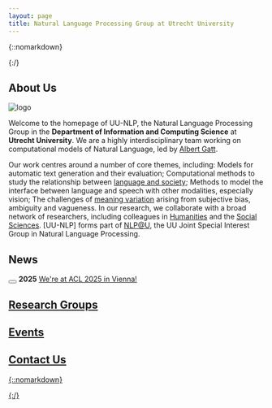 ```yaml
---
layout: page
title: Natural Language Processing Group at Utrecht University
---
```

{::nomarkdown}
<div class="container mt-5 mb-5 px-4">
{:/}

## About Us

<img src="{{ 'assets/images/logo.png' | relative_url }}" class="img-thumbnail" alt="logo">

Welcome to the homepage of UU-NLP, the Natural Language Processing Group in the **Department of Information and Computing Science** at **Utrecht University**. We are a highly interdisciplinary team working on computational models of Natural Language, led by [Albert Gatt](https://albertgatt.github.io/). 

Our work centres around a number of core themes, including:
Models for automatic text generation and their evaluation;
Computational methods to study the relationship between [language and society](https://nlpsoc.github.io/);
Methods to model the interface between language and speech with other modalities, especially vision;
The challenges of [meaning variation](https://sites.google.com/view/dealingwithmeaningvariation/home) arising from subjective bias, ambiguity and vagueness.
In our research, we collaborate with a broad network of researchers, including colleagues in [Humanities](https://www.uu.nl/onderzoek/institute-for-language-sciences) and the [Social Sciences](https://nlp.sites.uu.nl/). [UU-NLP] forms part of [NLP@U](https://www.uu.nl/en/research/applied-data-science/special-interest-group-text-mining), the UU Joint Special Interest Group in Natural Language Processing.



## News

<div class="alert alert-dismissible alert-danger">
  <button type="button" class="btn-close" data-bs-dismiss="2025"></button>
  <strong>2025</strong> <a href="#" class="alert-link">We're at ACL 2025 in Vienna!
</div>


## Research Groups

## Events

## Contact Us


{::nomarkdown}
</div>
{:/}

